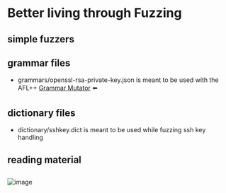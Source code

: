 # Better living through Fuzzing
## simple fuzzers

## grammar files
* grammars/openssl-rsa-private-key.json is meant to be used with the AFL++ [Grammar Mutator](https://github.com/AFLplusplus/Grammar-Mutator) ⬅️

## dictionary files
* dictionary/sshkey.dict is meant to be used while fuzzing ssh key handling

## reading material

##
![image](https://github.com/geeknik/fuzzing/assets/466878/cf65ee58-7759-4ba1-9b44-5ac01445870d)
